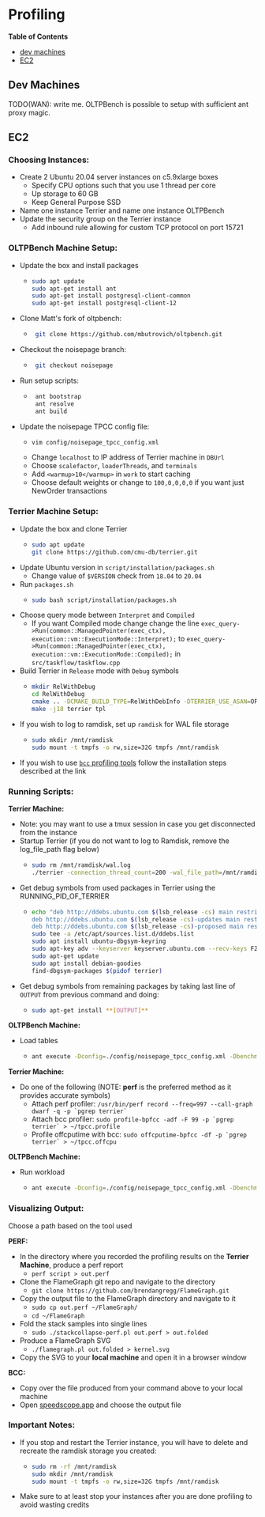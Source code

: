 # Profiling

**Table of Contents**

- [dev machines](#dev-machines)
- [EC2](#ec2)

## Dev Machines

TODO(WAN): write me. OLTPBench is possible to setup with sufficient ant proxy magic.

## EC2

### Choosing Instances:
- Create 2 Ubuntu 20.04 server instances on c5.9xlarge boxes
  - Specify CPU options such that you use 1 thread per core
  - Up storage to 60 GB
  - Keep General Purpose SSD
- Name one instance Terrier and name one instance OLTPBench
- Update the security group on the Terrier instance
  - Add inbound rule allowing for custom TCP protocol on port 15721

### OLTPBench Machine Setup:
- Update the box and install packages
  - ```bash
    sudo apt update
    sudo apt-get install ant
    sudo apt-get install postgresql-client-common
    sudo apt-get install postgresql-client-12
    ```
- Clone Matt's fork of oltpbench:
   - ```bash
      git clone https://github.com/mbutrovich/oltpbench.git
      ```
- Checkout the noisepage branch:
   - ```bash
      git checkout noisepage
      ```
- Run setup scripts:
   - ```bash
      ant bootstrap
      ant resolve
      ant build
      ```
- Update the noisepage TPCC config file:
   - ```bash
     vim config/noisepage_tpcc_config.xml
     ```
   - Change `localhost` to IP address of Terrier machine in `DBUrl`
   - Choose `scalefactor`, `loaderThreads`, and `terminals`
   - Add `<warmup>10</warmup>` in `work` to start caching
   - Choose default weights or change to `100,0,0,0,0` if you want just NewOrder transactions

### Terrier Machine Setup:
- Update the box and clone Terrier
   - ```bash
     sudo apt update
     git clone https://github.com/cmu-db/terrier.git
     ```
- Update Ubuntu version in `script/installation/packages.sh`
   - Change value of `$VERSION` check from `18.04` to `20.04`
- Run `packages.sh`
  - ```bash
    sudo bash script/installation/packages.sh
    ```
- Choose query mode between `Interpret` and `Compiled`
  - If you want Compiled mode change change the line
    ```exec_query->Run(common::ManagedPointer(exec_ctx), execution::vm::ExecutionMode::Interpret);```
    to
    ```exec_query->Run(common::ManagedPointer(exec_ctx), execution::vm::ExecutionMode::Compiled);```
    in
    `src/taskflow/taskflow.cpp`
- Build Terrier in `Release` mode with `Debug` symbols
  - ```bash
    mkdir RelWithDebug
    cd RelWithDebug
    cmake .. -DCMAKE_BUILD_TYPE=RelWithDebInfo -DTERRIER_USE_ASAN=OFF -DTERRIER_USE_JEMALLOC=ON
    make -j18 terrier tpl
    ```
- If you wish to log to ramdisk, set up `ramdisk` for WAL file storage
  - ```bash
    sudo mkdir /mnt/ramdisk
    sudo mount -t tmpfs -o rw,size=32G tmpfs /mnt/ramdisk
    ```
- If you wish to use [`bcc` profiling tools](https://github.com/iovisor/bcc/blob/master/INSTALL.md#ubuntu---binary) follow the installation steps described at the link

### Running Scripts:

**Terrier Machine:**
- Note: you may want to use a tmux session in case you get disconnected from the instance
- Startup Terrier (if you do not want to log to Ramdisk, remove the log_file_path flag below)
   - ```bash
     sudo rm /mnt/ramdisk/wal.log
     ./terrier -connection_thread_count=200 -wal_file_path=/mnt/ramdisk/wal.log
     ```
- Get debug symbols from used packages in Terrier using the RUNNING_PID_OF_TERRIER
   - ```bash
     echo "deb http://ddebs.ubuntu.com $(lsb_release -cs) main restricted universe multiverse
     deb http://ddebs.ubuntu.com $(lsb_release -cs)-updates main restricted universe multiverse
     deb http://ddebs.ubuntu.com $(lsb_release -cs)-proposed main restricted universe multiverse" | \
     sudo tee -a /etc/apt/sources.list.d/ddebs.list
     sudo apt install ubuntu-dbgsym-keyring
     sudo apt-key adv --keyserver keyserver.ubuntu.com --recv-keys F2EDC64DC5AEE1F6B9C621F0C8CAB6595FDFF622
     sudo apt-get update
     sudo apt install debian-goodies
     find-dbgsym-packages $(pidof terrier)
     ```
- Get debug symbols from remaining packages by taking last line of `OUTPUT` from previous command and doing:
  - ```bash
    sudo apt-get install **[OUTPUT]**
    ```
**OLTPBench Machine:**
- Load tables
   - ```bash
     ant execute -Dconfig=./config/noisepage_tpcc_config.xml -Dbenchmark=tpcc -Dexecute=false -Dload=true -Dcreate=true -Dextra="-histograms"
     ```
**Terrier Machine:**
- Do one of the following (NOTE: **perf** is the preferred method as it provides accurate symbols)
  - Attach perf profiler: ``/usr/bin/perf record --freq=997 --call-graph dwarf -q -p `pgrep terrier` ``
  - Attach bcc profiler: ``sudo profile-bpfcc -adf -F 99 -p `pgrep terrier` > ~/tpcc.profile``
  - Profile offcputime with bcc: ``sudo offcputime-bpfcc -df -p `pgrep terrier` > ~/tpcc.offcpu``

**OLTPBench Machine:**
- Run workload
   - ```bash
     ant execute -Dconfig=./config/noisepage_tpcc_config.xml -Dbenchmark=tpcc -Dexecute=true -Dload=false -Dcreate=false -Dextra="-histograms"
     ```

### Visualizing Output:

Choose a path based on the tool used

**PERF:**
- In the directory where you recorded the profiling results on the **Terrier Machine**, produce a perf report
  - `perf script > out.perf`
- Clone the FlameGraph git repo and navigate to the directory
  - `git clone https://github.com/brendangregg/FlameGraph.git`
- Copy the output file to the FlameGraph directory and navigate to it
  - `sudo cp out.perf ~/FlameGraph/`
  - `cd ~/FlameGraph`
- Fold the stack samples into single lines
  - `sudo ./stackcollapse-perf.pl out.perf > out.folded`
- Produce a FlameGraph SVG
  - `./flamegraph.pl out.folded > kernel.svg`
- Copy the SVG to your **local machine** and open it in a browser window

**BCC:**
- Copy over the file produced from your command above to your local machine
- Open [speedscope.app](speedscope.app) and choose the output file


### Important Notes:
- If you stop and restart the Terrier instance, you will have to delete and recreate the ramdisk storage you created:
  - ```bash
    sudo rm -rf /mnt/ramdisk
    sudo mkdir /mnt/ramdisk
    sudo mount -t tmpfs -o rw,size=32G tmpfs /mnt/ramdisk
    ```
- Make sure to at least stop your instances after you are done profiling to avoid wasting credits
